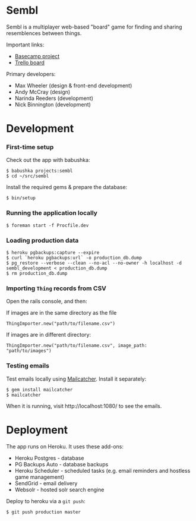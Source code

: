 # Sembl

Sembl is a multiplayer web-based "board" game for finding and sharing resemblences between things.

Important links:

* [Basecamp project](https://basecamp.com/1782196/projects/3404831)
* [Trello board](https://trello.com/b/vr2JHoIc/sembl)

Primary developers:

* Max Wheeler (design & front-end development)
* Andy McCray (design)
* Narinda Reeders (development)
* Nick Binnington (development)

# Development

### First-time setup

Check out the app with babushka:

    $ babushka projects:sembl
    $ cd ~/src/sembl

Install the required gems & prepare the database:

    $ bin/setup

### Running the application locally

    $ foreman start -f Procfile.dev

### Loading production data

    $ heroku pgbackups:capture --expire
    $ curl `heroku pgbackups:url` -o production_db.dump
    $ pg_restore --verbose --clean --no-acl --no-owner -h localhost -d sembl_development < production_db.dump
    $ rm production_db.dump

### Importing `Thing` records from CSV

Open the rails console, and then:

If images are in the same directory as the file

    ThingImporter.new("path/to/filename.csv")

If images are in different directory:

    ThingImporter.new("path/to/filename.csv", image_path: "path/to/images")

### Testing emails

Test emails locally using [Mailcatcher](http://mailcatcher.me/). Install it separately:

    $ gem install mailcatcher
    $ mailcatcher

When it is running, visit http://localhost:1080/ to see the emails.

# Deployment

The app runs on Heroku. It uses these add-ons:

* Heroku Postgres - database
* PG Backups Auto - database backups
* Heroku Scheduler - scheduled tasks (e.g. email reminders and hostless game management)
* SendGrid - email delivery
* Websolr - hosted solr search engine

Deploy to heroku via a `git push`:

    $ git push production master
